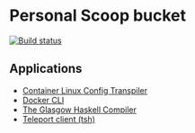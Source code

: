 # Personal Scoop bucket

[![Build status](https://ci.appveyor.com/api/projects/status/sdwq9tekqddjawo7/branch/master?svg=true)](https://ci.appveyor.com/project/iquiw/scoop-bucket/branch/master)

## Applications

* [Container Linux Config Transpiler](https://github.com/coreos/container-linux-config-transpiler)
* [Docker CLI](https://github.com/iquiw/docker-cli-binary)
* [The Glasgow Haskell Compiler](https://www.haskell.org/ghc/)
* [Teleport client (tsh)](https://gravitational.com/teleport/)
